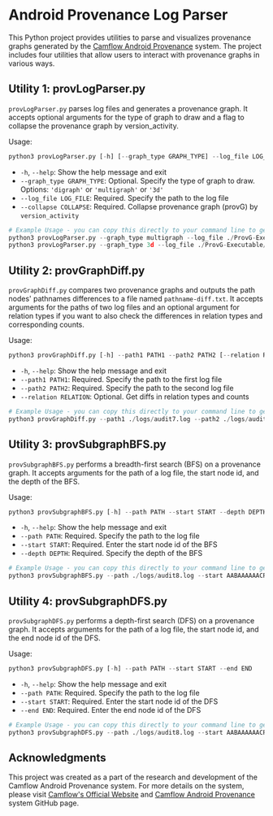 # Android Provenance Log Parser

This Python project provides utilities to parse and visualizes provenance graphs generated by the [Camflow Android Provenance](https://github.com/MichaelXi3/camflow-android-provenance) system. The project includes four utilities that allow users to interact with provenance graphs in various ways.

## Utility 1: provLogParser.py

`provLogParser.py` parses log files and generates a provenance graph. It accepts optional arguments for the type of graph to draw and a flag to collapse the provenance graph by version_activity.

Usage:

```python
python3 provLogParser.py [-h] [--graph_type GRAPH_TYPE] --log_file LOG_FILE --collapse COLLAPSE
```

- `-h`, `--help`: Show the help message and exit
- `--graph_type GRAPH_TYPE`: Optional. Specify the type of graph to draw. Options: `'digraph'` or `'multigraph'` or `'3d'`
- `--log_file LOG_FILE`: Required. Specify the path to the log file
- `--collapse COLLAPSE`: Required. Collapse provenance graph (provG) by `version_activity`

```python
# Example Usage - you can copy this directly to your command line to get the graph
python3 provLogParser.py --graph_type multigraph --log_file ./ProvG-Executable/example-write-file.log --collapse true
python3 provLogParser.py --graph_type 3d --log_file ./ProvG-Executable/example-cp.log --collapse true
```



## Utility 2: provGraphDiff.py

`provGraphDiff.py` compares two provenance graphs and outputs the path nodes' pathnames differences to a file named `pathname-diff.txt`. It accepts arguments for the paths of two log files and an optional argument for relation types if you want to also check the differences in relation types and corresponding counts.

Usage:

```python
python3 provGraphDiff.py [-h] --path1 PATH1 --path2 PATH2 [--relation RELATION]
```

- `-h`, `--help`: Show the help message and exit
- `--path1 PATH1`: Required. Specify the path to the first log file
- `--path2 PATH2`: Required. Specify the path to the second log file
- `--relation RELATION`: Optional. Get diffs in relation types and counts

```python
# Example Usage - you can copy this directly to your command line to get the graph
python3 provGraphDiff.py --path1 ./logs/audit7.log --path2 ./logs/audit1.log --relation true
```



## Utility 3: provSubgraphBFS.py

`provSubgraphBFS.py` performs a breadth-first search (BFS) on a provenance graph. It accepts arguments for the path of a log file, the start node id, and the depth of the BFS.

Usage:

```python
python3 provSubgraphBFS.py [-h] --path PATH --start START --depth DEPTH
```

- `-h`, `--help`: Show the help message and exit
- `--path PATH`: Required. Specify the path to the log file
- `--start START`: Required. Enter the start node id of the BFS
- `--depth DEPTH`: Required. Specify the depth of the BFS

```python
# Example Usage - you can copy this directly to your command line to get the graph
python3 provSubgraphBFS.py --path ./logs/audit8.log --start AABAAAAAACRM20QdYilYJwEAAAB5kZYJAAAAAAAAAAA= --depth 3
```



## Utility 4: provSubgraphDFS.py

`provSubgraphDFS.py` performs a depth-first search (DFS) on a provenance graph. It accepts arguments for the path of a log file, the start node id, and the end node id of the DFS.

Usage:

```python
python3 provSubgraphDFS.py [-h] --path PATH --start START --end END
```

- `-h`, `--help`: Show the help message and exit
- `--path PATH`: Required. Specify the path to the log file
- `--start START`: Required. Enter the start node id of the DFS
- `--end END`: Required. Enter the end node id of the DFS

```python
# Example Usage - you can copy this directly to your command line to get the graph
python3 provSubgraphDFS.py --path ./logs/audit8.log --start AABAAAAAACR5YRbQPVi6jQEAAAB5kZYJAAAAAAAAAAA= --end AABAAAAAACRM20QdYilYJwEAAAB5kZYJAAAAAAAAAAA=
```



## Acknowledgments

This project was created as a part of the research and development of the Camflow Android Provenance system. For more details on the system, please visit [Camflow's Official Website](http://camflow.org/) and [Camflow Android Provenance](https://github.com/MichaelXi3/camflow-android-provenance) system GitHub page.



